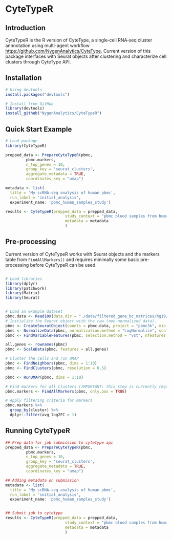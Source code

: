 # CyteTypeR

## Introduction

CyteTypeR is the R version of CyteType, a single‑cell RNA‑seq cluster annnotation using multi-agent workflow <https://github.com/NygenAnalytics/CyteType>. 
Current version of this package interfaces with Seurat objects after clustering and characterize cell clusters through CyteType API.


## Installation
``` R
# Using devtools
install.packages("devtools")

# Install from GitHub
library(devtools)
install_github("NygenAnalytics/CyteTypeR")

```

## Quick Start Example
``` R
# Load package
library(CyteTypeR)

prepped_data <- PrepareCyteTypeR(pbmc,
         pbmc.markers,
         n_top_genes = 10,
         group_key = 'seurat_clusters',
         aggregate_metadata = TRUE,
         coordinates_key = "umap")

metadata <- list(
  title = 'My scRNA-seq analysis of human pbmc',
  run_label = 'initial_analysis',
  experiment_name: 'pbmc_human_samples_study')

results <- CyteTypeR(prepped_data = prepped_data, 
                          study_context = "pbmc blood samples from humans", 
                          metadata = metadata
                          )
```

## Pre-processing
Current version of CyteTypeR works with Seurat objects and the markers table from ```FindAllMarkers()``` and requires minimally some basic pre-processing before CyteTypeR can be used.

``` R

# Load libraries
library(dplyr)
library(patchwork)
library(Matrix)
library(Seurat)


# Load an example dataset
pbmc.data <- Read10X(data.dir = "./data/filtered_gene_bc_matrices/hg19/")
# Initialize the Seurat object with the raw (non-normalized data).
pbmc <- CreateSeuratObject(counts = pbmc.data, project = "pbmc3k", min.cells = 3, min.features = 200)
pbmc <- NormalizeData(pbmc, normalization.method = "LogNormalize", scale.factor = 10000)
pbmc <- FindVariableFeatures(pbmc, selection.method = "vst", nfeatures = 2000)

all.genes <- rownames(pbmc)
pbmc <- ScaleData(pbmc, features = all.genes)

# Cluster the cells and run UMAP 
pbmc <- FindNeighbors(pbmc, dims = 1:10)
pbmc <- FindClusters(pbmc, resolution = 0.5)

pbmc <- RunUMAP(pbmc, dims = 1:10)

# Find markers for all Clusters (IMPORTANT: this step is currently required for using CyteTypeR)
pbmc.markers <- FindAllMarkers(pbmc, only.pos = TRUE)

# Apply filtering criteria for markers
pbmc.markers %>%
  group_by(cluster) %>%
  dplyr::filter(avg_log2FC > 1)

```

## Running CyteTypeR
``` R
## Prep data for job submission to cytetype api
prepped_data <- PrepareCyteTypeR(pbmc,
         pbmc.markers,
         n_top_genes = 10,
         group_key = 'seurat_clusters',
         aggregate_metadata = TRUE,
         coordinates_key = "umap")

## Adding metadata on submission
metadata <- list(
  title = 'My scRNA-seq analysis of human pbmc',
  run_label = 'initial_analysis',
  experiment_name: 'pbmc_human_samples_study')


## Submit job to cytetype
results <- CyteTypeR(prepped_data = prepped_data, 
                          study_context = "pbmc blood samples from humans", 
                          metadata = metadata
                          )


```
